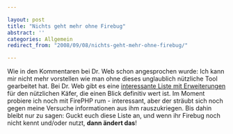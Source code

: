 ```yaml
---

layout: post
title: "Nichts geht mehr ohne Firebug"
abstract: ''
categories: Allgemein
redirect_from: "2008/09/08/nichts-geht-mehr-ohne-firebug/"

---
```


Wie in den Kommentaren bei Dr. Web schon angesprochen wurde: Ich kann mir nicht mehr vorstellen wie man ohne dieses unglaublich nützliche Tool gearbeitet hat.
Bei Dr. Web gibt es eine [interessante Liste mit Erweiterungen](http://www.drweb.de/weblog/weblog/?p=1390) für den nützlichen Käfer, die einen Blick definitiv wert ist. Im Moment probiere ich noch mit FirePHP rum - interessant, aber der sträubt sich noch gegen meine Versuche informationen aus ihm rauszukriegen.
Bis dahin bleibt nur zu sagen: Guckt euch diese Liste an, und wenn ihr Firebug noch nicht kennt und/oder nutzt, **dann ändert das**!